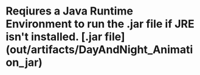 <h1>Reqiures a Java Runtime Environment to run the .jar file if JRE isn't installed. [.jar file](out/artifacts/DayAndNight_Animation_jar)</h1>
